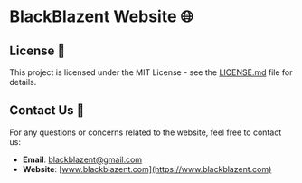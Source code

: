 # BlackBlazent Website 🌐

## License 📄

This project is licensed under the MIT License - see the [LICENSE.md](https://github.com/BlackBlazent/www.blackblazent.com/blob/main/License/LICENSE-CC-BY-4.0) file for details.

## Contact Us 📧

For any questions or concerns related to the website, feel free to contact us:

- **Email**: blackblazent@gmail.com
- **Website**: [www.blackblazent.com](https://www.blackblazent.com)

